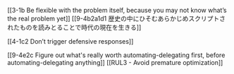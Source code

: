 [[3-1b Be flexible with the problem itself, because you may not know what’s the real problem yet]]
[[9-4b2a1d1 歴史の中にひそむあらかじめスクリプトされたものを読みとることで時代の現在を生きる]]

[[4-1c2 Don’t trigger defensive responses]]

[[9-4e2c Figure out what's really worth automating-delegating first, before automating-delegating anything]]
[[RUL3 - Avoid premature optimization]]
